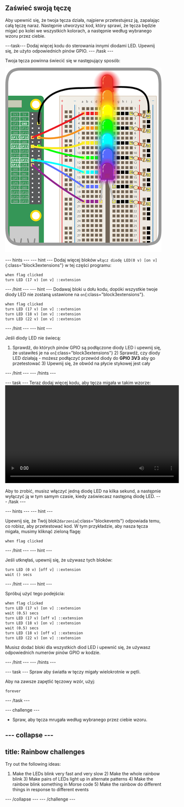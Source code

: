 ## Zaświeć swoją tęczę

Aby upewnić się, że twoja tęcza działa, najpierw przetestujesz ją, zapalając całą tęczę naraz. Następnie utworzysz kod, który sprawi, że tęcza będzie migać po kolei we wszystkich kolorach, a następnie według wybranego wzoru przez ciebie.

\---task\--- Dodaj więcej kodu do sterowania innymi diodami LED. Upewnij się, że użyto odpowiednich pinów GPIO. \--- /task \---

Twoja tęcza powinna świecić się w następujący sposób:

![Zapalona tęcza](images/rainbowlit.png)

\--- hints \--- \--- hint \--- Dodaj więcej bloków `włącz diodę LED(0 v) [on v]`{:class="block3extensions"} w tej części programu:

```blocks3
when flag clicked
turn LED (17 v) [on v] ::extension
```

\--- /hint \--- \--- hint \--- Dodawaj bloki u dołu kodu, dopóki wszystkie twoje diody LED nie zostaną ustawione na `on`{:class="block3extensions"}.

```blocks3
when flag clicked
turn LED (17 v) [on v] ::extension
turn LED (18 v) [on v] ::extension
turn LED (22 v) [on v] ::extension
```

\--- /hint \--- \--- hint \---

Jeśli diody LED nie świecą:

1) Sprawdź, do których pinów GPIO są podłączone diody LED i upewnij się, że ustawiłeś je na `on`{:class="block3extensions"} 2) Sprawdź, czy diody LED działają - możesz podłączyć przewód diody do **GPIO 3V3** aby go przetestować 3) Upewnij się, że obwód na płycie stykowej jest cały

\--- /hint \--- \--- /hints \---

\--- task \--- Teraz dodaj więcej kodu, aby tęcza migała w takim wzorze:<video width="560" height="315" controls> <source src="resources/Scratch-GPIO-Pathways-5.mp4" type="video/mp4"> Twoja przeglądarka nie obsługuje wideo, więc spróbuj FireFox lub Chrome. </video> 

Aby to zrobić, musisz włączyć jedną diodę LED na kilka sekund, a następnie wyłączyć ją w tym samym czasie, kiedy zaświecasz następną diodę LED. \--- /task \---

\--- hints \--- \--- hint \---

Upewnij się, że Twój blok`Zdarzenia`{:class="blockevents"} odpowiada temu, co robisz, aby przetestować kod. W tym przykładzie, aby nasza tęcza migała, musimy kliknąć zieloną flagę:

```blocks3
when flag clicked
```

\--- /hint \--- \--- hint \---

Jeśli utknęłaś, upewnij się, że używasz tych bloków:

```blocks3
turn LED (0 v) [off v] ::extension
wait () secs
```

\--- /hint \--- \--- hint \---

Spróbuj użyć tego podejścia:

```blocks3
when flag clicked
turn LED (17 v) [on v] ::extension
wait (0.5) secs
turn LED (17 v) [off v] ::extension
turn LED (18 v) [on v] ::extension
wait (0.5) secs
turn LED (18 v) [off v] ::extension
turn LED (22 v) [on v] ::extension
```

Musisz dodać bloki dla wszystkich diod LED i upewnić się, że używasz odpowiednich numerów pinów GPIO w kodzie.

\--- /hint \--- \--- /hints \---

\--- task \--- Spraw aby światła w tęczy migały wielokrotnie w pętli.

Aby na zawsze zapętlić tęczowy wzór, użyj:

```blocks3
forever
```

\--- /task \---

\--- challenge \---

+ Spraw, aby tęcza mrugała według wybranego przez ciebie wzoru.

## \--- collapse \---

## title: Rainbow challenges

Try out the following ideas:

1) Make the LEDs blink very fast and very slow 2) Make the whole rainbow blink 3) Make pairs of LEDs light up in alternate patterns 4) Make the rainbow blink something in Morse code 5) Make the rainbow do different things in response to different events

\--- /collapse \--- \--- /challenge \---